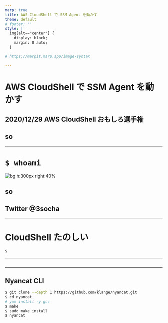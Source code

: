 ```yaml
---
marp: true
title: AWS CloudShell で SSM Agent を動かす
theme: default
# footer: ''
style: |
  img[alt~="center"] {
    display: block;
    margin: 0 auto;
  }

# https://marpit.marp.app/image-syntax

---
```


# <!--fit--> AWS CloudShell で SSM Agent を動かす

## 2020/12/29 AWS CloudShell おもしろ選手権

## so

---

<!-- paginate: true -->

# `$ whoami`

![bg h:300px right:40%](./imgs/icon.png)

## so

## Twitter @3socha

---

# CloudShell たのしい

```sh
$ 
```

--- 

## 

---

## Nyancat CLI

```sh
$ git clone --depth 1 https://github.com/klange/nyancat.git
$ cd nyancat
# yum install -y gcc
$ make
$ sudo make install
$ nyancat
```

